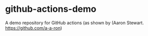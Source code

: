 # github-actions-demo
A demo repository for GitHub actions (as shown by (Aaron Stewart. https://github.com/a-a-ron)
